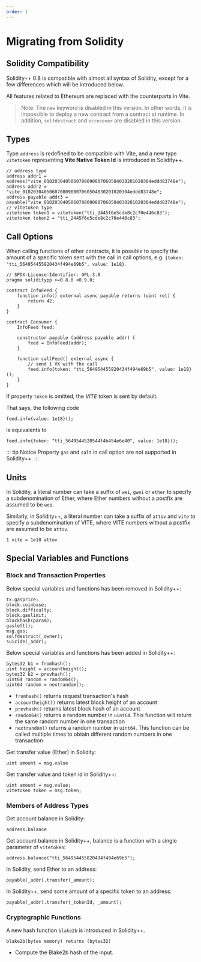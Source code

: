 ```yaml
---
order: 1
---
```


# Migrating from Solidity

## Solidity Compatibility

Solidity++ 0.8 is compatible with almost all syntax of Solidity, except for a few differences which will be introduced below.

All features related to Ethereum are replaced with the counterparts in Vite.

>Note: The `new` keyword is disabled in this version. In other words, it is impossible to deploy a new contract from a contract at runtime. 
>In addition, `selfdestruct` and `ecrecover` are disabled in this version.


## Types
Type `address` is redefined to be compatible with Vite, and a new type `vitetoken` representing **Vite Native Token Id** is introduced in Solidity++.

```solidity
// address type
address addr1 = address("vite_0102030405060708090807060504030201020304eddd83748e");
address addr2 = "vite_0102030405060708090807060504030201020304eddd83748e";
address payable addr3 = payable("vite_0102030405060708090807060504030201020304eddd83748e"); 
// vitetoken type
vitetoken token1 = vitetoken("tti_2445f6e5cde8c2c70e446c83");
vitetoken token2 = "tti_2445f6e5cde8c2c70e446c83";
```

## Call Options
When calling functions of other contracts, it is possible to specify the amount of a specific token sent with the call in call options, e.g. `{token: "tti_564954455820434f494e69b5", value: 1e18}`.

```solidity
// SPDX-License-Identifier: GPL-3.0
pragma soliditypp >=0.8.0 <0.9.0;

contract InfoFeed {
    function info() external async payable returns (uint ret) {
        return 42;
    }
}

contract Consumer {
    InfoFeed feed;

    constructor payable (address payable addr) {
        feed = InfoFeed(addr);
    }

    function callFeed() external async {
        // send 1 VX with the call
        feed.info{token: "tti_564954455820434f494e69b5", value: 1e18}();
    }
}
```

If property `token` is omitted, the *VITE* token is sent by default.

That says, the following code
```solidity
feed.info{value: 1e18}();
```
is equivalents to
```solidity
feed.info{token: "tti_5649544520544f4b454e6e40", value: 1e18}();
```

::: tip Notice
Property `gas` and `salt` in call option are not supported in Solidity++.
:::

## Units

In Solidity, a literal number can take a suffix of `wei`, `gwei` or `ether` to specify a subdenomination of Ether, where Ether numbers without a postfix are assumed to be `wei`.

Similarly, in Solidity++, a literal number can take a suffix of `attov` and `vite` to specify a subdenomination of VITE, where VITE numbers without a postfix are assumed to be `attov`.

```solidity
1 vite = 1e18 attov
```

## Special Variables and Functions

### Block and Transaction Properties

Below special variables and functions has been removed in Solidity++:

```solidity
tx.gasprice;
block.coinbase;
block.difficulty;
block.gaslimit;
blockhash(param);
gasleft();
msg.gas;
selfdestruct(_owner);
suicide(_addr);
```

Below special variables and functions has been added in Solidity++:

```solidity
bytes32 b1 = fromhash();
uint height = accountheight();
bytes32 b2 = prevhash();
uint64 random = random64();
uint64 random = nextrandom();
```

* `fromhash()` returns request transaction's hash
* `accountheight()` returns latest block height of an account
* `prevhash()` returns latest block hash of an account
* `random64()` returns a random number in `uint64`. This function will return the same random number in one transaction
* `nextrandom()` returns a random number in `uint64`. This function can be called multiple times to obtain different random numbers in one transaction


Get transfer value (Ether) in Solidity:
```solidity
uint amount = msg.value
```

Get transfer value and token id in Solidity++:
```solidity
uint amount = msg.value;
vitetoken token = msg.token;
```

### Members of Address Types

Get account balance in Solidity:

```solidity
address.balance
```

Get account balance in Solidity++, balance is a function with a single parameter of `vitetoken`:
```solidity
address.balance("tti_564954455820434f494e69b5");
```

In Solidity, send Ether to an address:

```solidity
payable(_addr).transfer(_amount);
```

In Solidity++, send some amount of a specific token to an address:

```solidity
payable(_addr).transfer(_tokenId, _amount);
```

### Cryptographic Functions

A new hash function `blake2b` is introduced in Solidity++.
```solidity
blake2b(bytes memory) returns (bytes32)
```
* Compute the Blake2b hash of the input.



